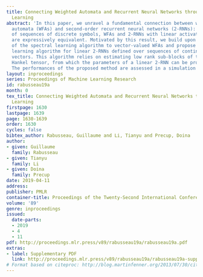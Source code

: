 ```yaml
---
title: Connecting Weighted Automata and Recurrent Neural Networks through Spectral
  Learning
abstract: 'In this paper, we unravel a fundamental connection between weighted finite
  automata (WFAs) and second-order recurrent neural networks (2-RNNs): in the case
  of sequences of discrete symbols, WFAs and 2-RNNs with linear activation functions
  are expressively equivalent. Motivated by this result, we build upon a recent extension
  of the spectral learning algorithm to vector-valued WFAs and propose the first provable
  learning algorithm for linear 2-RNNs defined over sequences of continuous input
  vectors. This algorithm relies on estimating low rank sub-blocks of the so-called
  Hankel tensor, from which the parameters of a linear 2-RNN can be provably recovered.
  The performances of the proposed method are assessed in a simulation study.'
layout: inproceedings
series: Proceedings of Machine Learning Research
id: rabusseau19a
month: 0
tex_title: Connecting Weighted Automata and Recurrent Neural Networks through Spectral
  Learning
firstpage: 1630
lastpage: 1639
page: 1630-1639
order: 1630
cycles: false
bibtex_author: Rabusseau, Guillaume and Li, Tianyu and Precup, Doina
author:
- given: Guillaume
  family: Rabusseau
- given: Tianyu
  family: Li
- given: Doina
  family: Precup
date: 2019-04-11
address: 
publisher: PMLR
container-title: Proceedings of the Twenty-Second International Conference on Artificial Intelligence and Statistics
volume: '89'
genre: inproceedings
issued:
  date-parts:
  - 2019
  - 4
  - 11
pdf: http://proceedings.mlr.press/v89/rabusseau19a/rabusseau19a.pdf
extras:
- label: Supplementary PDF
  link: http://proceedings.mlr.press/v89/rabusseau19a/rabusseau19a-supp.pdf
# Format based on citeproc: http://blog.martinfenner.org/2013/07/30/citeproc-yaml-for-bibliographies/
---
```

